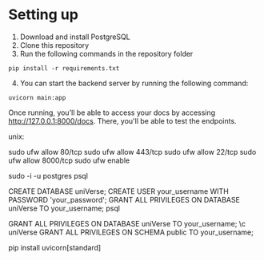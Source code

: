 # Setting up
1. Download and install PostgreSQL
2. Clone this repository
3. Run the following commands in the repository folder
```
pip install -r requirements.txt
```
4. You can start the backend server by running the following command:
```
uvicorn main:app
```

Once running, you'll be able to access your docs by accessing http://127.0.0.1:8000/docs. There, you'll be able to test the endpoints.





unix:

sudo ufw allow 80/tcp
sudo ufw allow 443/tcp
sudo ufw allow 22/tcp
sudo ufw allow 8000/tcp
sudo ufw enable

sudo -i -u postgres
psql

CREATE DATABASE uniVerse;
CREATE USER your_username WITH PASSWORD 'your_password';
GRANT ALL PRIVILEGES ON DATABASE uniVerse TO your_username;
psql

GRANT ALL PRIVILEGES ON DATABASE uniVerse TO your_username;
\c uniVerse
GRANT ALL PRIVILEGES ON SCHEMA public TO your_username;

pip install uvicorn[standard]